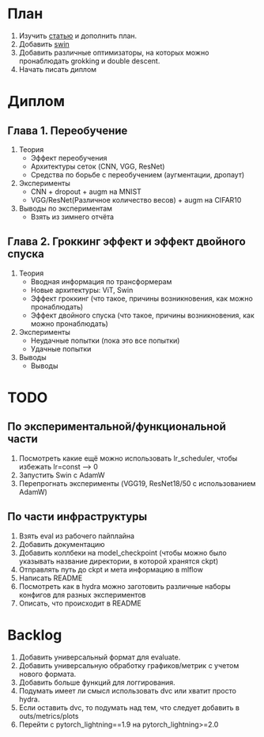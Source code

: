 # План
1. Изучить [статью](https://arxiv.org/pdf/1912.02292.pdf) и дополнить план.
2. Добавить [swin](https://juliusruseckas.github.io/ml/swin-cifar10.html)
3. Добавить различные оптимизаторы, на которых можно пронаблюдать grokking и double descent.
4. Начать писать диплом


# Диплом 

## Глава 1. Переобучение
1. Теория
    - Эффект переобучения
    - Архитектуры сеток (CNN, VGG, ResNet)
    - Средства по борьбе с переобучением (аугментации, дропаут)
2. Эксперименты
    - CNN + dropout + augm на MNIST
    - VGG/ResNet(Различное количество весов) + augm на CIFAR10 
3. Выводы по экспериментам 
    - Взять из зимнего отчёта

## Глава 2. Гроккинг эффект и эффект двойного спуска
1. Теория 
    - Вводная информация по трансформерам
    - Новые архитектуры: ViT, Swin
    - Эффект гроккинг (что такое, причины возникновения, как можно пронаблюдать)
    - Эффект двойного спуска (что такое, причины возникновения, как можно пронаблюдать)
2. Эксперименты
    - Неудачные попытки (пока это все попытки)
    - Удачные попытки
3. Выводы
    - Выводы

# TODO 

## По экспериментальной/функциональной части 
1. Посмотреть какие ещё можно использовать lr_scheduler, чтобы избежать lr=const --> 0
2. Запустить Swin с AdamW
3. Перепрогнать эксперименты (VGG19, ResNet18/50 с использованием AdamW)

## По части инфраструктуры
1. Взять eval из рабочего пайплайна
2. Добавить документацию
3. Добавить коллбеки на model_checkpoint (чтобы можно было указывать название директории, в которой хранятся ckpt)
4. Отправлять путь до ckpt и мета информацию в mlflow
5. Написать README
6. Посмотреть как в hydra можно заготовить различные наборы конфигов для разных экспериментов
7. Описать, что происходит в README

# Backlog

1. Добавить универсальный формат для evaluate. 
2. Добавить универсальную обработку графиков/метрик с учетом нового формата.
3. Добавить больше функций для логгирования.
4. Подумать имеет ли смысл использовать dvc или хватит просто hydra.
5. Если оставить dvc, то подумать над тем, что следует добавить в outs/metrics/plots
6. Перейти с pytorch_lightning==1.9 на pytorch_lightning>=2.0